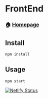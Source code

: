 # FrontEnd
### 🏠 [Homepage](https://rfl.netlify.com/)
## Install

    npm install
## Usage

    npm start

[![Netlify Status](https://api.netlify.com/api/v1/badges/2937dd01-8644-41c5-9448-8f5904fdcafc/deploy-status)](https://rfl.netlify.com)